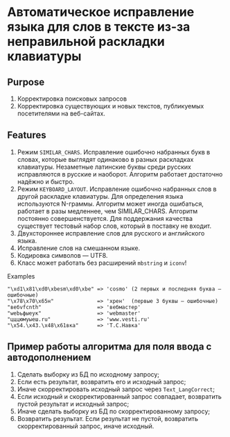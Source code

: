 # Автоматическое исправление языка для слов в тексте из-за неправильной раскладки клавиатуры

## Purpose

1. Корректировка поисковых запросов
1. Корректировка существующих и новых текстов, публикуемых посетителями на веб-сайтах.

## Features

1. Режим `SIMILAR_CHARS`. Исправление ошибочно набранных букв в словах, которые выглядят одинаково в разных раскладках клавиатуры. Незаметные латинские буквы среди русских исправляются в русские и наоборот. Алгоритм работает достаточно надёжно и быстро.
1. Режим `KEYBOARD_LAYOUT`. Исправление ошибочно набранных слов в другой раскладке клавиатуры. Для определения языка используются N-граммы. Алгоритм может иногда ошибаться, работает в разы медленнее, чем SIMILAR_CHARS. Алгоритм постоянно совершенствуется. Для поддержания качества существует тестовый набор слов, который в поставку не входит.
1. Двухстороннее исправление слов для русского и английского языка.
1. Исправление слов на смешанном языке.
1. Кодировка символов — UTF8.
1. Класс может работать без расширений `mbstring` и `iconv`!

Examples

    "\xd1\x81\xd0\xbesm\xd0\xbe" => 'cosmo' (2 первых и последняя буква — ошибочные)
    "\x78\x70\x65н"              => 'хрен'  (первые 3 буквы — ошибочные)
    "вебvfcnth"                  => 'вебмастер'
    "webьфыеук"                  => 'webmaster'
    "цццюмуыеш.ru"               => 'www.vesti.ru'
    "\x54.\x43.\x48\x61вка"      => 'Т.С.Навка'

## Пример работы алгоритма для поля ввода с автодополнением

1. Сделать выборку из БД по исходному запросу;
1. Если есть результат, возвратить его и исходный запрос;
1. Иначе скорректировать исходный запрос через `Text_LangCorrect`;
1. Если исходный и скорректированный запрос совпадает, возвратить пустой результат и исходный запрос;
1. Иначе сделать выборку из БД по скорректированному запросу;
1. Возвратить результат. Если результат не пустой, возвратить скорректированный запрос, иначе исходный.
